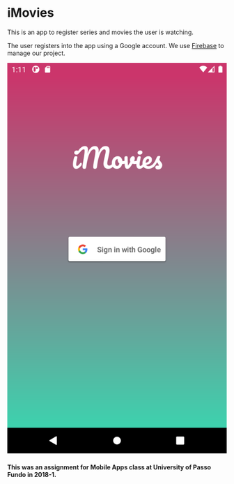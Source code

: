 # iMovies

This is an app to register series and movies the user is watching.

The user registers into the app using a Google account. We use [Firebase](https://firebase.google.com/) to manage our project.

![login](img/login_screen.PNG)


#### This was an assignment for Mobile Apps class at University of Passo Fundo in 2018-1.
